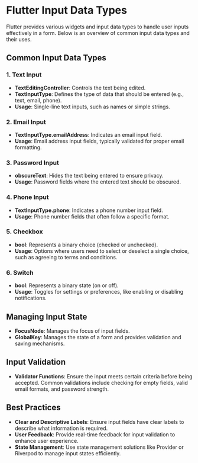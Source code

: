 # Flutter Input Data Types

Flutter provides various widgets and input data types to handle user inputs effectively in a form. Below is an overview of common input data types and their uses.

## Common Input Data Types

### 1. Text Input

- **TextEditingController**: Controls the text being edited.
- **TextInputType**: Defines the type of data that should be entered (e.g., text, email, phone).
- **Usage**: Single-line text inputs, such as names or simple strings.

### 2. Email Input

- **TextInputType.emailAddress**: Indicates an email input field.
- **Usage**: Email address input fields, typically validated for proper email formatting.

### 3. Password Input

- **obscureText**: Hides the text being entered to ensure privacy.
- **Usage**: Password fields where the entered text should be obscured.

### 4. Phone Input

- **TextInputType.phone**: Indicates a phone number input field.
- **Usage**: Phone number fields that often follow a specific format.

### 5. Checkbox

- **bool**: Represents a binary choice (checked or unchecked).
- **Usage**: Options where users need to select or deselect a single choice, such as agreeing to terms and conditions.

### 6. Switch

- **bool**: Represents a binary state (on or off).
- **Usage**: Toggles for settings or preferences, like enabling or disabling notifications.

## Managing Input State

- **FocusNode**: Manages the focus of input fields.
- **GlobalKey<FormState>**: Manages the state of a form and provides validation and saving mechanisms.

## Input Validation

- **Validator Functions**: Ensure the input meets certain criteria before being accepted. Common validations include checking for empty fields, valid email formats, and password strength.

## Best Practices

- **Clear and Descriptive Labels**: Ensure input fields have clear labels to describe what information is required.
- **User Feedback**: Provide real-time feedback for input validation to enhance user experience.
- **State Management**: Use state management solutions like Provider or Riverpod to manage input states efficiently.
